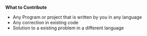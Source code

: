 <strong>What to Contribute</strong>
<ul>
<li/>Any Program or project that is written by you in any language
<li/>Any correction in existing code
<li/>Solution to a existing problem in a different language
</ul>

